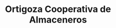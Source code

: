 ---
title: "Ortigoza Cooperativa de Almaceneros"
url: /posadas/ortigoza-cooperativa-de-almaceneros/
shop: Supermarkt
---